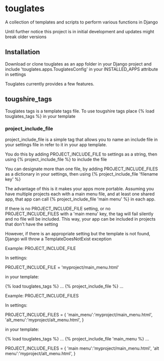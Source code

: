 # touglates

A collection of templates and scripts to perform various functions in Django

Until further notice this project is in initial development and updates might break older versions


## Installation

Download or clone touglates as an app folder in your Django project and include 'touglates.apps.TouglatesConfig' in your INSTALLED_APPS attribute in settings

Touglates currently provides a few features.

## tougshire_tags

Touglates tags is a template tags file.  To use tougshire tags place {% load touglates_tags %} in your template

### project_include_file

project_include_file is a simple tag that allows you to name an include file in your settings file in refer to it in your app template.

You do this by adding PROJECT_INCLUDE_FILE to settings as a string, then using {% project_include_file %} to include the file

You can designate more than one file, by adding PROJECT_INCLUDE_FILES as a dictionary in your settings, then using {% project_include_file 'filename key' %}

The advantage of this is it makes your apps more portable.  Assuming you have multiple projects each with a main menu file, and at least one shared app, that app can call {% project_include_file 'main menu' %} in each app.

If there is no PROJECT_INCLUDE_FILE setting, or no PROJECT_INCLUDE_FILES with a 'main menu' key, the tag will fail silently and no file will be included.  This way, your app can be included in projects that don't have the setting

However, if there is an appropriate setting but the template is not found, Django will throw a TemplateDoesNotExist exception

Example: PROJECT_INCLUDE_FILE

In settings:

PROJECT_INCLUDE_FILE = 'myproject/main_menu.html'

in your template:

{% load touglates_tags %}
...
{% project_include_file %}
...

Example: PROJECT_INCLUDE_FILES

In settings:

PROJECT_INCLUDE_FILES = {
    'main_menu':'myproject/main_menu.html',
    'alt_menu':'myproject/alt_menu.html',
}

in your template:

{% load touglates_tags %}
...
{% project_include_file 'main_menu %}
...


PROJECT_INCLUDE_FILES = {
    'main menu':'myproject/main_menu.html',
    'alt menu':'myproject/alt_menu.html',
}


